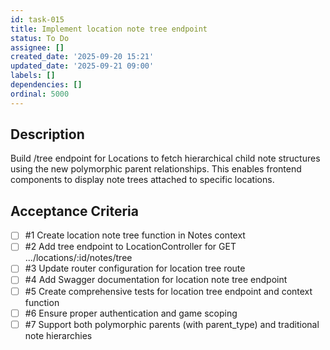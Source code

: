 ```yaml
---
id: task-015
title: Implement location note tree endpoint
status: To Do
assignee: []
created_date: '2025-09-20 15:21'
updated_date: '2025-09-21 09:00'
labels: []
dependencies: []
ordinal: 5000
---
```


## Description

<!-- SECTION:DESCRIPTION:BEGIN -->
Build /tree endpoint for Locations to fetch hierarchical child note structures using the new polymorphic parent relationships. This enables frontend components to display note trees attached to specific locations.
<!-- SECTION:DESCRIPTION:END -->

## Acceptance Criteria
<!-- AC:BEGIN -->
- [ ] #1 Create location note tree function in Notes context
- [ ] #2 Add tree endpoint to LocationController for GET .../locations/:id/notes/tree
- [ ] #3 Update router configuration for location tree route
- [ ] #4 Add Swagger documentation for location note tree endpoint
- [ ] #5 Create comprehensive tests for location tree endpoint and context function
- [ ] #6 Ensure proper authentication and game scoping
- [ ] #7 Support both polymorphic parents (with parent_type) and traditional note hierarchies
<!-- AC:END -->
